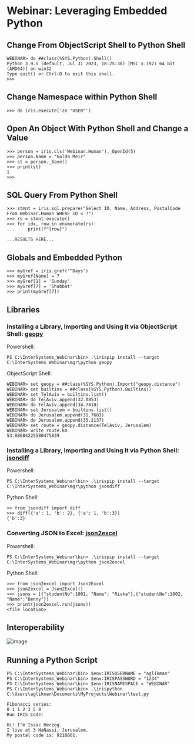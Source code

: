# Webinar: Leveraging Embedded Python

## Change From ObjectScript Shell to Python Shell

```
WEBINAR> do ##class(%SYS.Python).Shell()
Python 3.9.5 (default, Jul 31 2023, 18:25:30) [MSC v.1927 64 bit (AMD64)] on win32
Type quit() or Ctrl-D to exit this shell.
>>> 
```

## Change Namespace within Python Shell
```
>>> do iris.execute('zn "USER"')
```

## Open An Object With Python Shell and Change a Value

```
>>> person = iris.cls('Webinar.Human')._OpenId(5)
>>> person.Name = "Golda Meir"
>>> st = person._Save()
>>> print(st)
1
>>>
```

## SQL Query From Python Shell
```
>>> stmnt = iris.sql.prepare("Select ID, Name, Address, PostalCode From Webinar.Human WHERE ID < ?")
>>> rs = stmnt.execute()
>>> for idx, row in enumerate(rs):
...     print(f"{row}")

...RESULTS HERE...

```

## Globals and Embedded Python
```
>>> myGref = iris.gref('^Days')
>>> myGref[None] = 7
>>> myGref[1] = 'Sunday'
>>> myGref[7] = 'Shabbat'
>>> print(myGref[7])
```

## Libraries

### Installing a Library, Importing and Using it via ObjectScript Shell: [geopy](https://pypi.org/project/geopy/) 

Powershell:
```
PS C:\InterSystems_Webinar\bin> .\irispip install --target C:\InterSystems_Webinar\mgr\python geopy
```

ObjectScript Shell:
```
WEBINAR> set geopy = ##class(%SYS.Python).Import("geopy.distance")
WEBINAR> set builtins = ##class(%SYS.Python).Builtins()
WEBINAR> set TelAviv = builtins.list()
WEBINAR> do TelAviv.append(32.0853)
WEBINAR> do TelAviv.append(34.7818)
WEBINAR> set Jerusalem = builtins.list()
WEBINAR> do Jerusalem.append(31.7683)
WEBINAR> do Jerusalem.append(35.2137)
WEBINAR> set route = geopy.distance(TelAviv, Jerusalem)
WEBINAR> write route.km
53.88684225580475839
```

### Installing a Library, Importing and Using it via Python Shell: [jsondiff](https://pypi.org/project/jsondiff/)

Powershell:
```
PS C:\InterSystems_Webinar\bin> .\irispip install --target C:\InterSystems_Webinar\mgr\python jsondiff
```

Python Shell:
```
>> from jsondiff import diff
>>> diff({'a': 1, 'b': 2}, {'a': 1, 'b':3})
{'b':3}
```

### Converting JSON to Excel: [json2excel](https://pypi.org/project/json2excel/)

Powershell:
```
PS C:\InterSystems_Webinar\bin> .\irispip install --target C:\InterSystems_Webinar\mgr\python json2excel
```

Python Shell:
```
>>> from json2excel import Json2Excel
>>> json2excel = Json2Excel()
>>> jsons = [{"studentNo":1001, "Name": "Rivka"},{"studentNo":1002, "Name":"Benny"}]
>>> print(json2excel.run(jsons))
<file location>
```

## Interoperability
![image](https://github.com/Ari-Glikman/Webinar-Leveraging-Embedded-Python/assets/73805987/664df454-9375-46a3-8089-2a2e33b7f1f4)


## Running a Python Script
```
PS C:\InterSystems_Webinar\bin> $env:IRISUSERNAME = "aglikman"
PS C:\InterSystems_Webinar\bin> $env:IRISPASSWORD = "1234"
PS C:\InterSystems_Webinar\bin> $env:IRISNAMESPACE = "WEBINAR"
PS C:\InterSystems_Webinar\bin> .\irispython C:\Users\aglikman\Documents\MyProjects\Webinar\test.py

Fibonacci series:
0 1 1 2 3 5 8 
Run IRIS Code:

Hi! I'm Issac Herzog.
I live at 3 HaNassi, Jerusalem.
My postal code is: 9218801.
```
